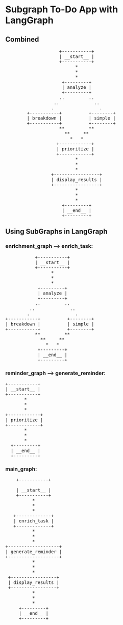 # Subgraph To-Do App with LangGraph
## Combined 
<pre style="white-space:pre;overflow-x:auto;line-height:normal;font-family:Menlo,'DejaVu Sans Mono',consolas,'Courier New',monospace">
                    +-----------+                    
                    | __start__ |                    
                    +-----------+                    
                          *                          
                          *                          
                          *                          
                     +---------+                     
                     | analyze |                     
                     +---------+                     
                    ..         ..                    
                  ..             ..                  
                 .                 .                 
        +-----------+          +--------+            
        | breakdown |          | simple |            
        +-----------+          +--------+            
                    **         **                    
                      **     **                      
                        *   *                        
                   +------------+                    
                   | prioritize |                    
                   +------------+                    
                          *                          
                          *                          
                          *                          
                 +-----------------+                 
                 | display_results |                 
                 +-----------------+                 
                          *                          
                          *                          
                          *                          
                     +---------+                     
                     | __end__ |                     
                     +---------+                     
</pre>
## Using SubGraphs in LangGraph
### enrichment_graph --> enrich_task:
<pre style="white-space:pre;overflow-x:auto;line-height:normal;font-family:Menlo,'DejaVu Sans Mono',consolas,'Courier New',monospace">           +-----------+           
           | __start__ |           
           +-----------+           
                 *                 
                 *                 
                 *                 
            +---------+            
            | analyze |            
            +---------+            
           ..         ..           
         ..             ..         
        .                 .        
+-----------+          +--------+  
| breakdown |          | simple |  
+-----------+          +--------+  
           **         **           
             **     **             
               *   *               
            +---------+            
            | __end__ |            
            +---------+            
</pre>

### reminder_graph --> generate_reminder:
<pre style="white-space:pre;overflow-x:auto;line-height:normal;font-family:Menlo,'DejaVu Sans Mono',consolas,'Courier New',monospace">
+-----------+  
| __start__ |  
+-----------+  
       *       
       *       
       *       
+------------+ 
| prioritize | 
+------------+ 
       *       
       *       
       *       
  +---------+  
  | __end__ |  
  +---------+  
</pre>

### main_graph:
<pre style="white-space:pre;overflow-x:auto;line-height:normal;font-family:Menlo,'DejaVu Sans Mono',consolas,'Courier New',monospace">    +-----------+      

    | __start__ |      
    +-----------+      
          *            
          *            
          *            
   +-------------+     
   | enrich_task |     
   +-------------+     
          *            
          *            
          *            
+-------------------+  
| generate_reminder |  
+-------------------+  
          *            
          *            
          *            
 +-----------------+   
 | display_results |   
 +-----------------+   
          *            
          *            
          *            
     +---------+       
     | __end__ |       
     +---------+       
</pre>

